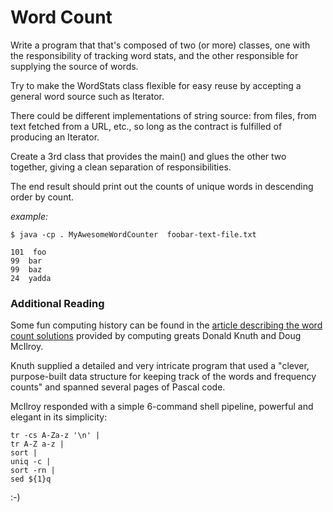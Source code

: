 # Word Count

Write a program that that's composed of two (or more) classes, one with the responsibility of tracking word stats, and the other responsible for supplying the source of words.

Try to make the WordStats class flexible for easy reuse by accepting a general word source such as Iterator<String>.

There could be different implementations of string source: from files, from text fetched from a URL, etc., so long as the contract is fulfilled of producing an Iterator<String>.

Create a 3rd class that provides the main() and glues the other two together, giving a clean separation of responsibilities.

The end result should print out the counts of unique words in descending order by count.

_example:_
```shell
$ java -cp . MyAwesomeWordCounter  foobar-text-file.txt

101  foo
99  bar
99  baz
24  yadda
```


### Additional Reading

Some fun computing history can be found in the [article describing the word count solutions][1] provided by computing greats Donald Knuth and Doug McIlroy.

Knuth supplied a detailed and very intricate program that used a "clever, purpose-built data structure for keeping track of the words and frequency counts" and spanned several pages of Pascal code.

McIlroy responded with a simple 6-command shell pipeline, powerful and elegant in its simplicity:

```shell
tr -cs A-Za-z '\n' |
tr A-Z a-z |
sort |
uniq -c |
sort -rn |
sed ${1}q
```

:-)

[1]: http://www.leancrew.com/all-this/2011/12/more-shell-less-egg/

